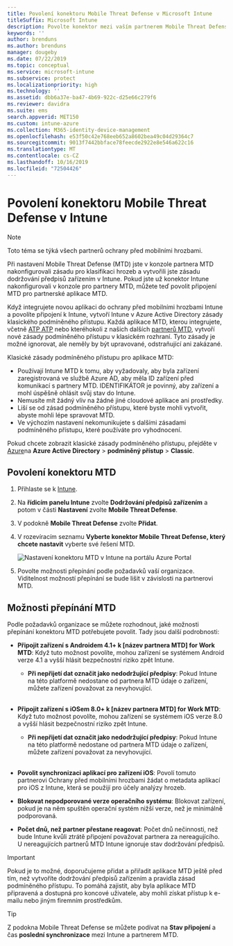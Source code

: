 ```yaml
---
title: Povolení konektoru Mobile Threat Defense v Microsoft Intune
titleSuffix: Microsoft Intune
description: Povolte konektor mezi vaším partnerem Mobile Threat Defense (MTD) a Microsoft Intune.
keywords: ''
author: brenduns
ms.author: brenduns
manager: dougeby
ms.date: 07/22/2019
ms.topic: conceptual
ms.service: microsoft-intune
ms.subservice: protect
ms.localizationpriority: high
ms.technology: ''
ms.assetid: dbb6a37e-ba47-4b69-922c-d25e66c279f6
ms.reviewer: davidra
ms.suite: ems
search.appverid: MET150
ms.custom: intune-azure
ms.collection: M365-identity-device-management
ms.openlocfilehash: e53f50c42e768eeb652a8602bea49c04d29364c7
ms.sourcegitcommit: 9013f7442bbface78feecde2922e8e546a622c16
ms.translationtype: MT
ms.contentlocale: cs-CZ
ms.lasthandoff: 10/16/2019
ms.locfileid: "72504426"
---
```

# <a name="enable-the-mobile-threat-defense-connector-in-intune"></a>Povolení konektoru Mobile Threat Defense v Intune

> [!NOTE] 
> Toto téma se týká všech partnerů ochrany před mobilními hrozbami.

Při nastavení Mobile Threat Defense (MTD) jste v konzole partnera MTD nakonfigurovali zásadu pro klasifikaci hrozeb a vytvořili jste zásadu dodržování předpisů zařízením v Intune. Pokud jste už konektor Intune nakonfigurovali v konzole pro partnery MTD, můžete teď povolit připojení MTD pro partnerské aplikace MTD.

Když integrujete novou aplikaci do ochrany před mobilními hrozbami Intune a povolíte připojení k Intune, vytvoří Intune v Azure Active Directory zásady klasického podmíněného přístupu. Každá aplikace MTD, kterou integrujete, včetně [ATP ATP](advanced-threat-protection.md) nebo kteréhokoli z našich dalších [partnerů MTD](mobile-threat-defense.md#mobile-threat-defense-partners), vytvoří nové zásady podmíněného přístupu v klasickém rozhraní. Tyto zásady je možné ignorovat, ale neměly by být upravované, odstraňující ani zakázané.

Klasické zásady podmíněného přístupu pro aplikace MTD: 

- Používají Intune MTD k tomu, aby vyžadovaly, aby byla zařízení zaregistrovaná ve službě Azure AD, aby měla ID zařízení před komunikací s partnery MTD. IDENTIFIKÁTOR je povinný, aby zařízení a mohl úspěšně ohlásit svůj stav do Intune.  
- Nemusíte mít žádný vliv na žádné jiné cloudové aplikace ani prostředky.  
- Liší se od zásad podmíněného přístupu, které byste mohli vytvořit, abyste mohli lépe spravovat MTD.
- Ve výchozím nastavení nekomunikujete s dalšími zásadami podmíněného přístupu, které používáte pro vyhodnocení.  

Pokud chcete zobrazit klasické zásady podmíněného přístupu, přejděte v [Azure](https://portal.azure.com/#home)na **Azure Active Directory** > **podmíněný přístup** > **Classic**.


## <a name="to-enable-the-mtd-connector"></a>Povolení konektoru MTD

1. Přihlaste se k [Intune](https://go.microsoft.com/fwlink/?linkid=2090973).

4. Na **řídicím panelu Intune** zvolte **Dodržování předpisů zařízením** a potom v části **Nastavení** zvolte **Mobile Threat Defense**.

5. V podokně **Mobile Threat Defense** zvolte **Přidat**.

6. V rozevíracím seznamu **Vyberte konektor Mobile Threat Defense, který chcete nastavit** vyberte své řešení MTD.

    ![Nastavení konektoru MTD v Intune na portálu Azure Portal](./media/mtd-connector-enable/enable-mtd-connector-1.png)

7. Povolte možnosti přepínání podle požadavků vaší organizace. Viditelnost možností přepínání se bude lišit v závislosti na partnerovi MTD.

## <a name="mtd-toggle-options"></a>Možnosti přepínání MTD

Podle požadavků organizace se můžete rozhodnout, jaké možnosti přepínání konektoru MTD potřebujete povolit. Tady jsou další podrobnosti:

- **Připojit zařízení s Androidem 4.1+ k [název partnera MTD] for Work MTD**: Když tuto možnost povolíte, mohou zařízení se systémem Android verze 4.1 a vyšší hlásit bezpečnostní riziko zpět Intune.
  - **Při nepřijetí dat označit jako nedodržující předpisy**: Pokud Intune na této platformě nedostane od partnera MTD údaje o zařízení, můžete zařízení považovat za nevyhovující.
<br></br>
- **Připojit zařízení s iOSem 8.0+ k [název partnera MTD] for Work MTD**: Když tuto možnost povolíte, mohou zařízení se systémem iOS verze 8.0 a vyšší hlásit bezpečnostní riziko zpět Intune.
  - **Při nepřijetí dat označit jako nedodržující předpisy**: Pokud Intune na této platformě nedostane od partnera MTD údaje o zařízení, můžete zařízení považovat za nevyhovující.
<br></br>
- **Povolit synchronizaci aplikací pro zařízení iOS**: Povolí tomuto partnerovi Ochrany před mobilními hrozbami žádat o metadata aplikací pro iOS z Intune, která se použijí pro účely analýzy hrozeb.

- **Blokovat nepodporované verze operačního systému**: Blokovat zařízení, pokud je na něm spuštěn operační systém nižší verze, než je minimálně podporovaná.

- **Počet dnů, než partner přestane reagovat**: Počet dnů nečinnosti, než bude Intune kvůli ztrátě připojení považovat partnera za nereagujícího. U nereagujících partnerů MTD Intune ignoruje stav dodržování předpisů.

> [!IMPORTANT] 
> Pokud je to možné, doporučujeme přidat a přiřadit aplikace MTD ještě před tím, než vytvoříte dodržování předpisů zařízením a pravidla zásad podmíněného přístupu. To pomáhá zajistit, aby byla aplikace MTD připravená a dostupná pro koncové uživatele, aby mohli získat přístup k e-mailu nebo jiným firemním prostředkům.

> [!TIP]
> Z podokna Mobile Threat Defense se můžete podívat na **Stav připojení** a čas **poslední synchronizace** mezi Intune a partnerem MTD.
